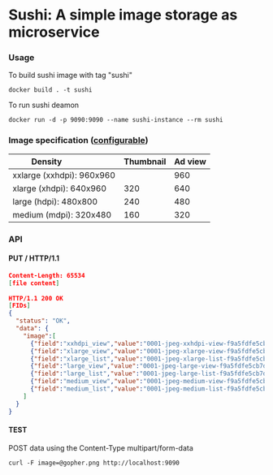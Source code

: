 # Sushi: A simple image storage as microservice

### Usage
To build sushi image with tag "sushi"
```
docker build . -t sushi
```
To run sushi deamon 
```
docker run -d -p 9090:9090 --name sushi-instance --rm sushi
```

### Image specification ([configurable](https://github.com/microservices-today/aws-sushi/blob/master/sushi.conf))

| Density                   | Thumbnail | Ad view |
|---------------------------|-----------|---------|
| xxlarge (xxhdpi): 960x960 |           | 960     |
| xlarge (xhdpi): 640x960   | 320       | 640     |
| large (hdpi): 480x800     | 240       | 480     |
| medium (mdpi): 320x480    | 160       | 320     |

### API

#### PUT / HTTP/1.1
```JSON
Content-Length: 65534
[file content]
    
HTTP/1.1 200 OK
[FIDs]
{
  "status": "OK",
  "data": {
    "image":[
      {"field":"xxhdpi_view","value":"0001-jpeg-xxhdpi-view-f9a5fdfe5cb7de1d3fe2d77baebdc84efcad4058-49515C-960-960"},
      {"field":"xlarge_view","value":"0001-jpeg-xlarge-view-f9a5fdfe5cb7de1d3fe2d77baebdc84efcad4058-49515C-640-640"},
      {"field":"xlarge_list","value":"0001-jpeg-xlarge-list-f9a5fdfe5cb7de1d3fe2d77baebdc84efcad4058-49515C-320-320"},
      {"field":"large_view","value":"0001-jpeg-large-view-f9a5fdfe5cb7de1d3fe2d77baebdc84efcad4058-49515C-480-480"},
      {"field":"large_list","value":"0001-jpeg-large-list-f9a5fdfe5cb7de1d3fe2d77baebdc84efcad4058-49515C-240-240"},
      {"field":"medium_view","value":"0001-jpeg-medium-view-f9a5fdfe5cb7de1d3fe2d77baebdc84efcad4058-49515C-320-320"},
      {"field":"medium_list","value":"0001-jpeg-medium-list-f9a5fdfe5cb7de1d3fe2d77baebdc84efcad4058-49515C-160-160"}
    ]
  }
}
```

#### TEST

POST data using the Content-Type multipart/form-data
```	
curl -F image=@gopher.png http://localhost:9090
```	
